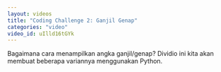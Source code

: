 ```yaml
---
layout: videos
title: "Coding Challenge 2: Ganjil Genap"
categories: "video"
video_id: uIlld16tGYk
---
```

Bagaimana cara menampilkan angka ganjil/genap? Dividio ini kita akan membuat beberapa variannya menggunakan Python.

